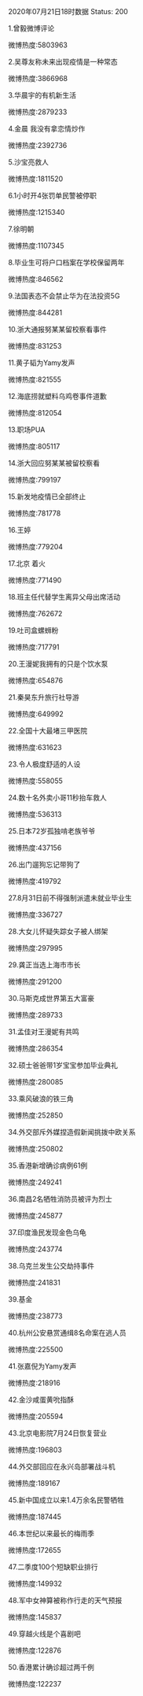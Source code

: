 2020年07月21日18时数据
Status: 200

1.曾毅微博评论

微博热度:5803963

2.吴尊友称未来出现疫情是一种常态

微博热度:3866968

3.华晨宇的有机新生活

微博热度:2879233

4.金晨 我没有拿恋情炒作

微博热度:2392736

5.沙宝亮救人

微博热度:1811520

6.1小时开4张罚单民警被停职

微博热度:1215340

7.徐明朝

微博热度:1107345

8.毕业生可将户口档案在学校保留两年

微博热度:846562

9.法国表态不会禁止华为在法投资5G

微博热度:844281

10.浙大通报努某某留校察看事件

微博热度:831253

11.黄子韬为Yamy发声

微博热度:821555

12.海底捞就塑料乌鸡卷事件道歉

微博热度:812054

13.职场PUA

微博热度:805117

14.浙大回应努某某被留校察看

微博热度:799197

15.新发地疫情已全部终止

微博热度:781778

16.王婷

微博热度:779204

17.北京 着火

微博热度:771490

18.班主任代替学生离异父母出席活动

微博热度:762672

19.吐司盒螺蛳粉

微博热度:717791

20.王漫妮我拥有的只是个饮水泵

微博热度:654876

21.秦昊东升旅行社导游

微博热度:649992

22.全国十大最堵三甲医院

微博热度:631623

23.令人极度舒适的人设

微博热度:558055

24.数十名外卖小哥11秒抬车救人

微博热度:536313

25.日本72岁孤独啃老族爷爷

微博热度:437156

26.出门遛狗忘记带狗了

微博热度:419792

27.8月31日前不得强制派遣未就业毕业生

微博热度:336727

28.大女儿怀疑失踪女子被人绑架

微博热度:297995

29.龚正当选上海市市长

微博热度:291200

30.马斯克成世界第五大富豪

微博热度:289733

31.孟佳对王漫妮有共鸣

微博热度:286354

32.硕士爸爸带1岁宝宝参加毕业典礼

微博热度:280085

33.乘风破浪的铁三角

微博热度:252850

34.外交部斥外媒捏造假新闻挑拨中欧关系

微博热度:250802

35.香港新增确诊病例61例

微博热度:249241

36.南昌2名牺牲消防员被评为烈士

微博热度:245877

37.印度渔民发现金色乌龟

微博热度:243774

38.乌克兰发生公交劫持事件

微博热度:241831

39.基金

微博热度:238773

40.杭州公安悬赏通缉8名命案在逃人员

微博热度:225500

41.张嘉倪为Yamy发声

微博热度:218916

42.金沙咸蛋黄吮指酥

微博热度:205594

43.北京电影院7月24日恢复营业

微博热度:196803

44.外交部回应在永兴岛部署战斗机

微博热度:189167

45.新中国成立以来1.4万余名民警牺牲

微博热度:187445

46.本世纪以来最长的梅雨季

微博热度:172655

47.二季度100个短缺职业排行

微博热度:149932

48.军中女神算被称作行走的天气预报

微博热度:145837

49.穿越火线是个喜剧吧

微博热度:122876

50.香港累计确诊超过两千例

微博热度:122237

